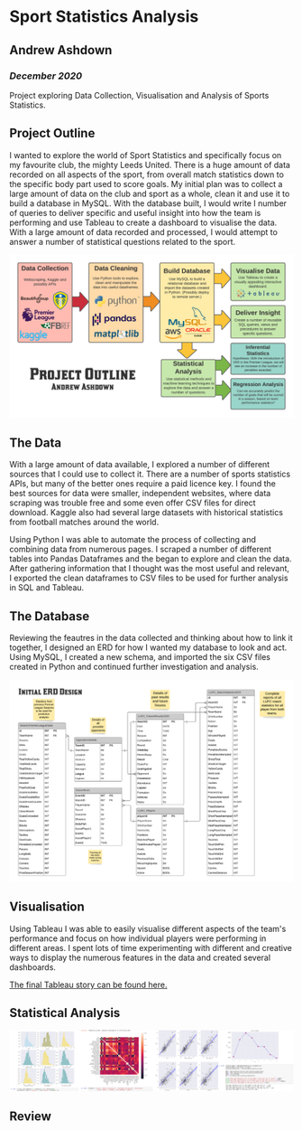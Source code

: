 # Sport Statistics Analysis
## Andrew Ashdown
### *December 2020*

Project exploring Data Collection, Visualisation and Analysis of Sports Statistics.


## Project Outline

I wanted to explore the world of Sport Statistics and specifically focus on my favourite club, the mighty Leeds United. There is a huge amount of data recorded on all aspects of the sport, from overall match statistics down to the specific body part used to score goals. My initial plan was to collect a large amount of data on the club and sport as a whole, clean it and use it to build a database in MySQL. With the database built, I would write I number of queries to deliver specific and useful insight into how the team is performing and use Tableau to create a dashboard to visualise the data. With a large amount of data recorded and processed, I would attempt to answer a number of statistical questions related to the sport.

![Project Outline](Images/FinalProjectDiagram.png?raw=true "Project Outline")


## The Data

With a large amount of data available, I explored a number of different sources that I could use to collect it. There are a number of sports statistics APIs, but many of the better ones require a paid licence key. I found the best sources for data were smaller, independent websites, where data scraping was trouble free and some even offer CSV files for direct download. Kaggle also had several large datasets with historical statistics from football matches around the world.

Using Python I was able to automate the process of collecting and combining data from numerous pages. I scraped a number of different tables into Pandas Dataframes and the began to explore and clean the data. After gathering information that I thought was the most useful and relevant, I exported the clean dataframes to CSV files to be used for further analysis in SQL and Tableau.

## The Database

Reviewing the feautres in the data collected and thinking about how to link it together, I designed an ERD for how I wanted my database to look and act. Using MySQL, I created a new schema, and imported the six CSV files created in Python and continued further investigation and analysis.

![ERD Design](Images/LeedsUnitedDatabase.png?raw=true "ERD Design")

## Visualisation

Using Tableau I was able to easily visualise different aspects of the team's performance and focus on how individual players were performing in different areas. I spent lots of time experimenting with different and creative ways to display the numerous features in the data and created several dashboards. 

[The final Tableau story can be found here.](https://public.tableau.com/profile/andrew.ashdown#!/vizhome/SportStatisticsAnalysis/LeedsStatsStory)

## Statistical Analysis

![Python Data Analysis](Images/PythonAnalysis.png?raw=true "Project Outline")

## Review
